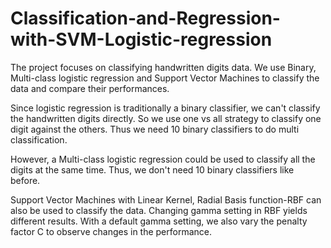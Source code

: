 # Classification-and-Regression-with-SVM-Logistic-regression

The project focuses on classifying handwritten digits data. We use Binary, Multi-class logistic regression and Support Vector Machines to classify the data and compare their performances.

Since logistic regression is traditionally a binary classifier, we can't classify the handwritten digits directly. So we use one vs all strategy to classify one digit against the others. Thus we need 10 binary classifiers to do multi classification.

However, a Multi-class logistic regression could be used to classify all the digits at the same time. Thus, we don't need 10 binary classifiers like before.

Support Vector Machines with Linear Kernel, Radial Basis function-RBF can also be used to classify the data. Changing gamma setting in RBF yields different results. With a default gamma setting, we also vary the penalty factor C to observe changes in the performance.

 


